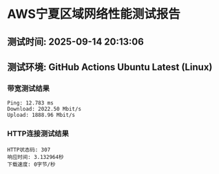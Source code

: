 # AWS宁夏区域网络性能测试报告
## 测试时间: 2025-09-14 20:13:06
## 测试环境: GitHub Actions Ubuntu Latest (Linux)

### 带宽测试结果
```
Ping: 12.783 ms
Download: 2022.50 Mbit/s
Upload: 1888.96 Mbit/s
```

### HTTP连接测试结果
```
HTTP状态码: 307
响应时间: 3.132964秒
下载速度: 0字节/秒
```

